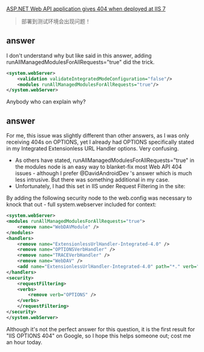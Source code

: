 [ASP.NET Web API application gives 404 when deployed at IIS 7](http://stackoverflow.com/questions/15389855/asp-net-web-api-application-gives-404-when-deployed-at-iis-7)

> 部署到测试环境会出现问题！

## answer


I don't understand why but like said in this answer, adding runAllManagedModulesForAllRequests="true" did the trick.

```xml
<system.webServer>
    <validation validateIntegratedModeConfiguration="false"/> 
    <modules runAllManagedModulesForAllRequests="true"/> 
</system.webServer>
```

Anybody who can explain why?

## answer

For me, this issue was slightly different than other answers, as I was only receiving 404s on OPTIONS, yet I already had OPTIONS specifically stated in my Integrated Extensionless URL Handler options. Very confusing.

* As others have stated, runAllManagedModulesForAllRequests="true" in the modules node is an easy way to blanket-fix most Web API 404 issues - although I prefer @DavidAndroidDev 's answer which is much less intrusive. But there was something additional in my case.
* Unfortunately, I had this set in IIS under Request Filtering in the site:

By adding the following security node to the web.config was necessary to knock that out - full system.webserver included for context:

```xml
<system.webServer>
<modules runAllManagedModulesForAllRequests="true">
    <remove name="WebDAVModule" />
</modules>
<handlers>
    <remove name="ExtensionlessUrlHandler-Integrated-4.0" />
    <remove name="OPTIONSVerbHandler" />
    <remove name="TRACEVerbHandler" />
    <remove name="WebDAV" />
    <add name="ExtensionlessUrlHandler-Integrated-4.0" path="*." verb="*" type="System.Web.Handlers.TransferRequestHandler" preCondition="integratedMode,runtimeVersionv4.0" />
</handlers>
<security>
    <requestFiltering>
    <verbs>
        <remove verb="OPTIONS" />
    </verbs>
    </requestFiltering>
</security>
</system.webServer>
```

Although it's not the perfect answer for this question, it is the first result for "IIS OPTIONS 404" on Google, so I hope this helps someone out; cost me an hour today. 